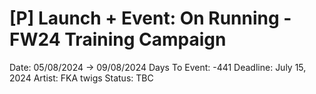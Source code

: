 # [P] Launch + Event: On Running - FW24 Training Campaign

Date: 05/08/2024 → 09/08/2024
Days To Event: -441
Deadline: July 15, 2024
Artist: FKA twigs
Status: TBC
